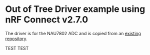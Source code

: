 # Out of Tree Driver example using nRF Connect v2.7.0

The driver is for the NAU7802 ADC and is copied from an [existing repository](https://github.com/TinNotTim/nau7802_loadcell_zephyr_driver).

TEST TEST
